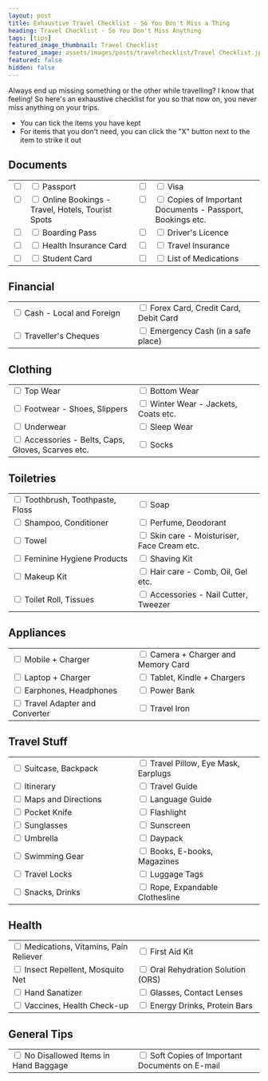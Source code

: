 ```yaml
---
layout: post
title: Exhaustive Travel Checklist - So You Don't Miss a Thing
heading: Travel Checklist - So You Don't Miss Anything
tags: [tips]
featured_image_thumbnail: Travel Checklist
featured_image: assets/images/posts/travelchecklist/Travel Checklist.jpg
featured: false
hidden: false
---
```


Always end up missing something or the other while travelling? I know that feeling! So here's an exhaustive checklist for you so that now on, you never miss anything on your trips.

- You can tick the items you have kept
- For items that you don't need, you can click the "X" button next to the item to strike it out

## Documents

<table style="width:100%">
<tr>
    <td width="3%" valign="top"><input type="checkbox"/></td>
    <td width="47%" valign="top"><input type="checkbox"/> <label class="strikethrough">Passport</label></td>
    <td width="3%" valign="top"><input type="checkbox"/></td>
    <td width="47%" valign="top"><input type="checkbox"> <label class="strikethrough">Visa</label></td>
</tr>
<tr>
    <td width="3%" valign="top"><input type="checkbox"/></td>
    <td width="47%" valign="top"><input type="checkbox"/> <label class="strikethrough">Online Bookings - Travel, Hotels, Tourist Spots</label></td>
    <td width="3%" valign="top"><input type="checkbox"/></td>
    <td width="47%" valign="top"><input type="checkbox"/> <label class="strikethrough">Copies of Important Documents - Passport, Bookings etc.</label></td>
</tr>
<tr>
    <td width="3%" valign="top"><input type="checkbox"/></td>
    <td width="47%" valign="top"><input type="checkbox"/> <label class="strikethrough">Boarding Pass</label></td>
    <td width="3%" valign="top"><input type="checkbox"/></td>
    <td width="47%" valign="top"><input type="checkbox"/> <label class="strikethrough">Driver's Licence</label></td>
</tr>
<tr>
    <td width="3%"><input type="checkbox"/></td>
    <td width="47%"><input type="checkbox"/> <label class="strikethrough">Health Insurance Card</label></td>
    <td width="3%"><input type="checkbox"/></td>
    <td width="47%"><input type="checkbox"/> <label class="strikethrough">Travel Insurance</label></td>
</tr>
<tr>
    <td width="3%"><input type="checkbox"/></td>
    <td width="47%"><input type="checkbox"/> <label class="strikethrough">Student Card</label></td>
    <td width="3%"><input type="checkbox"/></td>
    <td width="47%"><input type="checkbox"/> <label class="strikethrough">List of Medications</label></td>
</tr>
</table>

## Financial
<table style="width:100%">
<tr>
    <td width="50%"><input type="checkbox"> Cash - Local and Foreign</td>
    <td width="50%"><input type="checkbox"> Forex Card, Credit Card, Debit Card</td>
</tr>
<tr>
    <td width="50%"><input type="checkbox"> Traveller's Cheques</label></td>
    <td width="50%"><input type="checkbox"> Emergency Cash (in a safe place)</td>
</tr>
</table>

## Clothing
<table style="width:100%">
<tr>
    <td width="50%"><input type="checkbox"> Top Wear </td>
    <td><input type="checkbox"> Bottom Wear</td>
</tr>
<tr>
    <td width="50%"><input type="checkbox"> Footwear - Shoes, Slippers</td>
    <td><input type="checkbox"> Winter Wear - Jackets, Coats etc.</td>
</tr>
<tr>
    <td width="50%"><input type="checkbox"> Underwear</td>
    <td><input type="checkbox"> Sleep Wear</td>
</tr>
<tr>
    <td width="50%"><input type="checkbox"> Accessories - Belts, Caps, Gloves, Scarves etc.</td>
    <td><input type="checkbox"> Socks</td>
</tr>
</table>

## Toiletries
<table style="width:100%">
<tr>
    <td width="50%"><input type="checkbox"> Toothbrush, Toothpaste, Floss </td>
    <td><input type="checkbox"> Soap</td>
</tr>
<tr>
    <td><input type="checkbox"> Shampoo, Conditioner</td>
    <td width="50%"><input type="checkbox"> Perfume, Deodorant</td>
</tr>
<tr>
    <td width="50%"><input type="checkbox"> Towel</td>
    <td><input type="checkbox"> Skin care - Moisturiser, Face Cream etc.</td>
</tr>
<tr>
    <td width="50%"><input type="checkbox"> Feminine Hygiene Products</td>
    <td><input type="checkbox"> Shaving Kit</td>
</tr>
<tr>
    <td width="50%"><input type="checkbox"> Makeup Kit</td>
    <td><input type="checkbox"> Hair care - Comb, Oil, Gel etc.</td>
</tr>
<tr>
    <td width="50%"><input type="checkbox"> Toilet Roll, Tissues</td>
    <td><input type="checkbox"> Accessories - Nail Cutter, Tweezer</td>
</tr>
</table>

## Appliances
<table style="width:100%">
<tr>
    <td width="50%"><input type="checkbox"> Mobile + Charger</td>
    <td><input type="checkbox"> Camera + Charger and Memory Card</td>
</tr>
<tr>
    <td width="50%"><input type="checkbox"> Laptop + Charger</td>
    <td><input type="checkbox"> Tablet, Kindle + Chargers</td>
</tr>
<tr>
    <td width="50%"><input type="checkbox"> Earphones, Headphones</td>
    <td><input type="checkbox"> Power Bank</td>
</tr>
    <tr>
    <td width="50%"><input type="checkbox"> Travel Adapter and Converter</td>
    <td><input type="checkbox"> Travel Iron</td>
</tr>
</table>

## Travel Stuff
<table style="width:100%">
<tr>
    <td width="50%"><input type="checkbox"> Suitcase, Backpack</td>
    <td><input type="checkbox"> Travel Pillow, Eye Mask, Earplugs</td>
</tr>
<tr>
    <td width="50%"><input type="checkbox"> Itinerary</td>
    <td><input type="checkbox"> Travel Guide</td>
</tr>
<tr>
    <td width="50%"><input type="checkbox"> Maps and Directions</td>
    <td><input type="checkbox"> Language Guide</td>
</tr>
<tr>
    <td width="50%"><input type="checkbox"> Pocket Knife</td>
    <td><input type="checkbox"> Flashlight</td>
</tr>
<tr>
    <td width="50%"><input type="checkbox"> Sunglasses</td>
    <td><input type="checkbox"> Sunscreen</td>
</tr>
<tr>
    <td width="50%"><input type="checkbox"> Umbrella</td>
    <td><input type="checkbox"> Daypack</td>
</tr>
<tr>
    <td width="50%"><input type="checkbox"> Swimming Gear</td>
    <td><input type="checkbox"> Books, E-books, Magazines</td>
</tr>
<tr>
    <td width="50%"><input type="checkbox"> Travel Locks</td>
    <td><input type="checkbox"> Luggage Tags</td>
</tr>
<tr>
    <td width="50%"><input type="checkbox"> Snacks, Drinks</td>
    <td><input type="checkbox"> Rope, Expandable Clothesline</td>
</tr>
</table>

## Health
<table style="width:100%">
<tr>
    <td width="50%"><input type="checkbox"> Medications, Vitamins, Pain Reliever</td>
    <td><input type="checkbox"> First Aid Kit</td>
</tr>
<tr>
    <td width="50%"><input type="checkbox"> Insect Repellent, Mosquito Net</td>
    <td><input type="checkbox"> Oral Rehydration Solution (ORS)</td>
</tr>
<tr>
    <td width="50%"><input type="checkbox"> Hand Sanatizer</td>
    <td><input type="checkbox"> Glasses, Contact Lenses</td>
</tr>
<tr>
    <td width="50%"><input type="checkbox"> Vaccines, Health Check-up</td>
    <td><input type="checkbox"> Energy Drinks, Protein Bars</td>
</tr>
</table>

## General Tips
<table style="width:100%">
<tr>
    <td width="50%"><input type="checkbox"> No Disallowed Items in Hand Baggage</td>
    <td><input type="checkbox"> Soft Copies of Important Documents on E-mail </td>
</tr>
</table>
